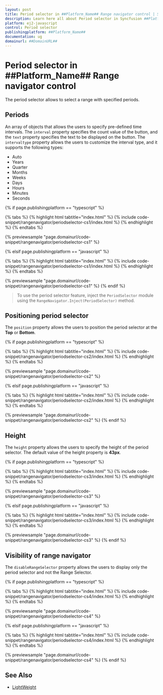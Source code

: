 ```yaml
---
layout: post
title: Period selector in ##Platform_Name## Range navigator control | Syncfusion
description: Learn here all about Period selector in Syncfusion ##Platform_Name## Range navigator control of Syncfusion Essential JS 2 and more.
platform: ej2-javascript
control: Period selector 
publishingplatform: ##Platform_Name##
documentation: ug
domainurl: ##DomainURL##
---
```


# Period selector in ##Platform_Name## Range navigator control

The period selector allows to select a range with specified periods.

## Periods

An array of objects that allows the users to specify pre-defined time intervals. The `interval` property specifies the count value of the button, and the `text` property specifies the text to be displayed on the button. The `intervaltype` property allows the users to customize the interval type, and it supports the following types:

* Auto
* Years
* Quarter
* Months
* Weeks
* Days
* Hours
* Minutes
* Seconds

{% if page.publishingplatform == "typescript" %}

 {% tabs %}
{% highlight html tabtitle="index.html" %}
{% include code-snippet/rangenavigator/periodselector-cs1/index.html %}
{% endhighlight %}
{% endtabs %}
        
{% previewsample "page.domainurl/code-snippet/rangenavigator/periodselector-cs1" %}

{% elsif page.publishingplatform == "javascript" %}

{% tabs %}
{% highlight html tabtitle="index.html" %}
{% include code-snippet/rangenavigator/periodselector-cs1/index.html %}
{% endhighlight %}
{% endtabs %}

{% previewsample "page.domainurl/code-snippet/rangenavigator/periodselector-cs1" %}
{% endif %}

>To use the period selector feature, inject the `PeriodSelector` module using the `RangeNavigator.Inject(PeriodSelector)` method.

## Positioning period selector

The `position` property allows the users to position the period selector at the **Top** or **Bottom**.

{% if page.publishingplatform == "typescript" %}

 {% tabs %}
{% highlight html tabtitle="index.html" %}
{% include code-snippet/rangenavigator/periodselector-cs2/index.html %}
{% endhighlight %}
{% endtabs %}
        
{% previewsample "page.domainurl/code-snippet/rangenavigator/periodselector-cs2" %}

{% elsif page.publishingplatform == "javascript" %}

{% tabs %}
{% highlight html tabtitle="index.html" %}
{% include code-snippet/rangenavigator/periodselector-cs2/index.html %}
{% endhighlight %}
{% endtabs %}

{% previewsample "page.domainurl/code-snippet/rangenavigator/periodselector-cs2" %}
{% endif %}

## Height

The `height` property allows the users to specify the height of the period selector. The default value of the height property is **43px**.

{% if page.publishingplatform == "typescript" %}

 {% tabs %}
{% highlight html tabtitle="index.html" %}
{% include code-snippet/rangenavigator/periodselector-cs3/index.html %}
{% endhighlight %}
{% endtabs %}
        
{% previewsample "page.domainurl/code-snippet/rangenavigator/periodselector-cs3" %}

{% elsif page.publishingplatform == "javascript" %}

{% tabs %}
{% highlight html tabtitle="index.html" %}
{% include code-snippet/rangenavigator/periodselector-cs3/index.html %}
{% endhighlight %}
{% endtabs %}

{% previewsample "page.domainurl/code-snippet/rangenavigator/periodselector-cs3" %}
{% endif %}

## Visibility of range navigator

The `disableRangeSelector` property allows the users to display only the period selector and not the Range Selector.

{% if page.publishingplatform == "typescript" %}

 {% tabs %}
{% highlight html tabtitle="index.html" %}
{% include code-snippet/rangenavigator/periodselector-cs4/index.html %}
{% endhighlight %}
{% endtabs %}
        
{% previewsample "page.domainurl/code-snippet/rangenavigator/periodselector-cs4" %}

{% elsif page.publishingplatform == "javascript" %}

{% tabs %}
{% highlight html tabtitle="index.html" %}
{% include code-snippet/rangenavigator/periodselector-cs4/index.html %}
{% endhighlight %}
{% endtabs %}

{% previewsample "page.domainurl/code-snippet/rangenavigator/periodselector-cs4" %}
{% endif %}

## See Also

* [LightWeight](./lightweight/)
